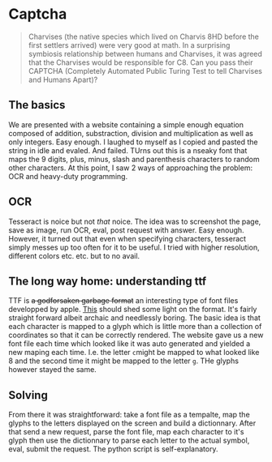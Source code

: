 # Captcha

>Charvises (the native species which lived on Charvis 8HD before the first settlers arrived) were very good at math. In a surprising symbiosis relationship between humans and Charvises, it was agreed that the Charvises would be responsible for C8.
Can you pass their CAPTCHA (Completely Automated Public Turing Test to tell Charvises and Humans Apart)?

## The basics

We are presented with a website containing a simple enough equation composed of addition, substraction, division and multiplication as well as only integers. Easy enough. I laughed to myself as I copied and pasted the string in idle and evaled. And failed. TUrns out this is a nseaky font that maps the 9 digits, plus, minus, slash and parenthesis characters to random other characters. At this point, I saw 2 ways of approaching the problem: OCR and heavy-duty programming.

## OCR
Tesseract is noice but not *that* noice. The idea was to screenshot the page, save as image, run OCR, eval, post request with answer. Easy enough. However, it turned out that even when specifying characters, tesseract simply messes up too often for it to be useful. I tried with higher resolution, different colors etc. etc. but to no avail.

## The long way home: understanding ttf

TTF is ~~a godforsaken garbage format~~ an interesting type of font files developped by apple. [This](https://developer.apple.com/fonts/TrueType-Reference-Manual/) should shed some light on the format. It's fairly straight forward albeit archaic and needlessly boring. The basic idea is that each character is mapped to a glyph which is little more than a collection of coordinates so that it can be correctly rendered. The website gave us a new font file each time which looked like it was auto generated and yielded a new maping each time. I.e. the letter ```c```might be mapped to what looked like 8 and the second time it might be mapped to the letter ```g```. THe glyphs however stayed the same. 

## Solving

From there it was straightforward: take a font file as a tempalte, map the glyphs to the letters displayed on the screen and build a dictionnary. After that send a new request, parse the font file, map each character to it's glyph then use the dictionnary to parse each letter to the actual symbol, eval, submit the request. The python script is self-explanatory.

